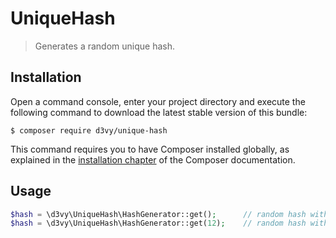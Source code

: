 # UniqueHash

> Generates a random unique hash.

## Installation

Open a command console, enter your project directory and execute the
following command to download the latest stable version of this bundle:

```console
$ composer require d3vy/unique-hash
```

This command requires you to have Composer installed globally, as explained
in the [installation chapter](https://getcomposer.org/doc/00-intro.md)
of the Composer documentation.

## Usage

```php
$hash = \d3vy\UniqueHash\HashGenerator::get();      // random hash with length of 32 characters
$hash = \d3vy\UniqueHash\HashGenerator::get(12);	// random hash with length of 12 characters
```